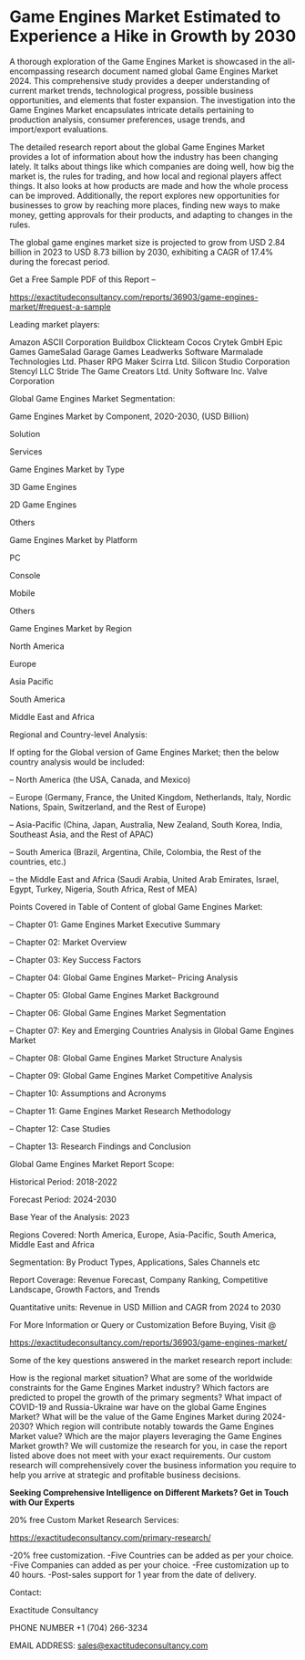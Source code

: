 # Game Engines Market Estimated to Experience a Hike in Growth by 2030

A thorough exploration of the Game Engines Market is showcased in the all-encompassing research document named global Game Engines Market 2024. This comprehensive study provides a deeper understanding of current market trends, technological progress, possible business opportunities, and elements that foster expansion. The investigation into the Game Engines Market encapsulates intricate details pertaining to production analysis, consumer preferences, usage trends, and import/export evaluations.

The detailed research report about the global Game Engines Market provides a lot of information about how the industry has been changing lately. It talks about things like which companies are doing well, how big the market is, the rules for trading, and how local and regional players affect things. It also looks at how products are made and how the whole process can be improved. Additionally, the report explores new opportunities for businesses to grow by reaching more places, finding new ways to make money, getting approvals for their products, and adapting to changes in the rules.

The global game engines market size is projected to grow from USD 2.84 billion in 2023 to USD 8.73 billion by 2030, exhibiting a CAGR of 17.4% during the forecast period.

Get a Free Sample PDF of this Report –

https://exactitudeconsultancy.com/reports/36903/game-engines-market/#request-a-sample

Leading market players:

Amazon ASCII Corporation Buildbox Clickteam Cocos Crytek GmbH Epic Games GameSalad Garage Games Leadwerks Software Marmalade Technologies Ltd. Phaser RPG Maker Scirra Ltd. Silicon Studio Corporation Stencyl LLC Stride The Game Creators Ltd. Unity Software Inc. Valve Corporation

Global Game Engines Market Segmentation:

Game Engines Market by Component, 2020-2030, (USD Billion)

Solution

Services

Game Engines Market by Type

3D Game Engines

2D Game Engines

Others

Game Engines Market by Platform

PC

Console

Mobile

Others

Game Engines Market by Region

North America

Europe

Asia Pacific

South America

Middle East and Africa

Regional and Country-level Analysis:

If opting for the Global version of Game Engines Market; then the below country analysis would be included:

– North America (the USA, Canada, and Mexico)

– Europe (Germany, France, the United Kingdom, Netherlands, Italy, Nordic Nations, Spain, Switzerland, and the Rest of Europe)

– Asia-Pacific (China, Japan, Australia, New Zealand, South Korea, India, Southeast Asia, and the Rest of APAC)

– South America (Brazil, Argentina, Chile, Colombia, the Rest of the countries, etc.)

– the Middle East and Africa (Saudi Arabia, United Arab Emirates, Israel, Egypt, Turkey, Nigeria, South Africa, Rest of MEA)

Points Covered in Table of Content of global Game Engines Market:

– Chapter 01:  Game Engines Market Executive Summary

– Chapter 02: Market Overview

– Chapter 03: Key Success Factors

– Chapter 04: Global Game Engines Market– Pricing Analysis

– Chapter 05: Global Game Engines Market Background

– Chapter 06: Global Game Engines Market Segmentation

– Chapter 07: Key and Emerging Countries Analysis in Global Game Engines Market

– Chapter 08: Global Game Engines Market Structure Analysis

– Chapter 09: Global Game Engines Market Competitive Analysis

– Chapter 10: Assumptions and Acronyms

– Chapter 11: Game Engines Market Research Methodology

– Chapter 12: Case Studies

– Chapter 13: Research Findings and Conclusion

Global Game Engines Market Report Scope:

Historical Period: 2018-2022

Forecast Period: 2024-2030

Base Year of the Analysis: 2023

Regions Covered: North America, Europe, Asia-Pacific, South America, Middle East and Africa

Segmentation: By Product Types, Applications, Sales Channels etc

Report Coverage: Revenue Forecast, Company Ranking, Competitive Landscape, Growth Factors, and Trends

Quantitative units: Revenue in USD Million and CAGR from 2024 to 2030

For More Information or Query or Customization Before Buying, Visit @

https://exactitudeconsultancy.com/reports/36903/game-engines-market/

Some of the key questions answered in the market research report include:

How is the regional market situation?
What are some of the worldwide constraints for the Game Engines Market industry?
Which factors are predicted to propel the growth of the primary segments?
What impact of COVID-19 and Russia-Ukraine war have on the global Game Engines Market?
What will be the value of the Game Engines Market during 2024-2030?
Which region will contribute notably towards the Game Engines Market value?
Which are the major players leveraging the Game Engines Market growth?
We will customize the research for you, in case the report listed above does not meet with your exact requirements. Our custom research will comprehensively cover the business information you require to help you arrive at strategic and profitable business decisions.

**Seeking Comprehensive Intelligence on Different Markets? Get in Touch with Our Experts**

20% free Custom Market Research Services:

https://exactitudeconsultancy.com/primary-research/

-20% free customization.
-Five Countries can be added as per your choice.
-Five Companies can added as per your choice.
-Free customization up to 40 hours.
-Post-sales support for 1 year from the date of delivery.

Contact:

Exactitude Consultancy

PHONE NUMBER +1 (704) 266-3234

EMAIL ADDRESS: sales@exactitudeconsultancy.com
